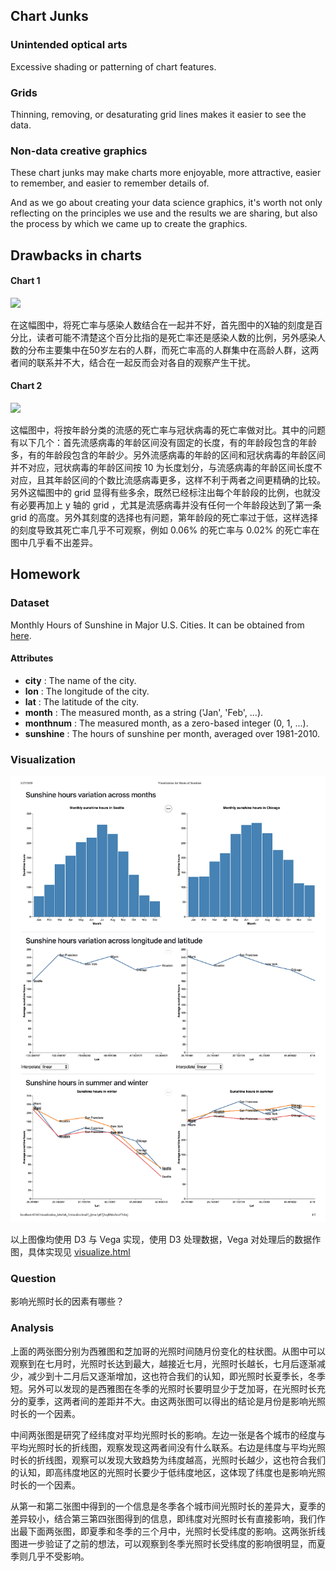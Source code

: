 ## Chart Junks

### Unintended optical arts

Excessive shading or patterning of chart features.

### Grids

 Thinning, removing, or desaturating grid lines makes it easier to see the data.

### Non-data creative graphics

These chart junks may make charts more enjoyable, more attractive, easier to remember, and easier to remember details of.

And as we go about creating your data science graphics, it's worth not only reflecting on the principles we use and the results we are sharing, but also the process by which we came up to create the graphics.



## Drawbacks in charts

#### Chart 1

![](https://junkcharts.typepad.com/.a/6a00d8341e992c53ef0240a515bbf5200b-pi)

在这幅图中，将死亡率与感染人数结合在一起并不好，首先图中的X轴的刻度是百分比，读者可能不清楚这个百分比指的是死亡率还是感染人数的比例，另外感染人数的分布主要集中在50岁左右的人群，而死亡率高的人群集中在高龄人群，这两者间的联系并不大，结合在一起反而会对各自的观察产生干扰。

#### Chart 2

![](https://junkcharts.typepad.com/.a/6a00d8341e992c53ef0240a5149e6c200b-pi)



这幅图中，将按年龄分类的流感的死亡率与冠状病毒的死亡率做对比。其中的问题有以下几个：首先流感病毒的年龄区间没有固定的长度，有的年龄段包含的年龄多，有的年龄段包含的年龄少。另外流感病毒的年龄的区间和冠状病毒的年龄区间并不对应，冠状病毒的年龄区间按 10 为长度划分，与流感病毒的年龄区间长度不对应，且其年龄区间的个数比流感病毒更多，这样不利于两者之间更精确的比较。另外这幅图中的 grid 显得有些多余，既然已经标注出每个年龄段的比例，也就没有必要再加上 y 轴的 grid ，尤其是流感病毒并没有任何一个年龄段达到了第一条 grid 的高度。另外其刻度的选择也有问题，第年龄段的死亡率过于低，这样选择的刻度导致其死亡率几乎不可观察，例如 0.06% 的死亡率与 0.02% 的死亡率在图中几乎看不出差异。



## Homework

### Dataset

Monthly Hours of Sunshine in Major U.S. Cities. It can be obtained from [here](https://observablehq.com/@uwdata/hours-of-sunshine).

#### Attributes

- **city** : The name of the city.
- **lon** : The longitude of the city.
- **lat** : The latitude of the city.
- **month** : The measured month, as a string ('Jan', 'Feb', ...).
- **monthnum** : The measured month, as a zero-based integer (0, 1, ...).
- **sunshine** : The hours of sunshine per month, averaged over 1981-2010.

### Visualization

![](images/Visualization_for_Hours_of_Sunshine.jpg)

以上图像均使用 D3 与 Vega 实现，使用 D3 处理数据，Vega 对处理后的数据作图，具体实现见 [visualize.html](visualize.html)

### Question

影响光照时长的因素有哪些？

### Analysis

上面的两张图分别为西雅图和芝加哥的光照时间随月份变化的柱状图。从图中可以观察到在七月时，光照时长达到最大，越接近七月，光照时长越长，七月后逐渐减少，减少到十二月后又逐渐增加，这也符合我们的认知，即光照时长夏季长，冬季短。另外可以发现的是西雅图在冬季的光照时长要明显少于芝加哥，在光照时长充分的夏季，这两者间的差距并不大。由这两张图可以得出的结论是月份是影响光照时长的一个因素。

中间两张图是研究了经纬度对平均光照时长的影响。左边一张是各个城市的经度与平均光照时长的折线图，观察发现这两者间没有什么联系。右边是纬度与平均光照时长的折线图，观察可以发现大致趋势为纬度越高，光照时长越少，这也符合我们的认知，即高纬度地区的光照时长要少于低纬度地区，这体现了纬度也是影响光照时长的一个因素。

从第一和第二张图中得到的一个信息是冬季各个城市间光照时长的差异大，夏季的差异较小，结合第三第四张图得到的信息，即纬度对光照时长有直接影响，我们作出最下面两张图，即夏季和冬季的三个月中，光照时长受纬度的影响。这两张折线图进一步验证了之前的想法，可以观察到冬季光照时长受纬度的影响很明显，而夏季则几乎不受影响。





